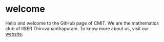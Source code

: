 # welcome
Hello and welcome to the GitHub page of CMIT. We are the mathematics club of IISER Thiruvananthapuram.
To know more about us, visit our [website](https://cmit.iisertvm.ac.in).
